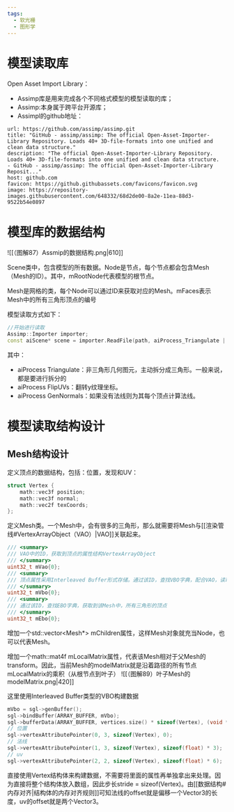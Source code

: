 ```yaml
---
tags:
  - 软光栅
  - 图形学
---
```


# 模型读取库

Open Asset Import Library：
- Assimp库是用来完成各个不同格式模型的模型读取的库；
- Assimp:本身属于跨平台开源库；
- Assimpl的github地址：
```cardlink
url: https://github.com/assimp/assimp.git
title: "GitHub - assimp/assimp: The official Open-Asset-Importer-Library Repository. Loads 40+ 3D-file-formats into one unified and clean data structure."
description: "The official Open-Asset-Importer-Library Repository. Loads 40+ 3D-file-formats into one unified and clean data structure.  - GitHub - assimp/assimp: The official Open-Asset-Importer-Library Reposit..."
host: github.com
favicon: https://github.githubassets.com/favicons/favicon.svg
image: https://repository-images.githubusercontent.com/648332/68d2de00-8a2e-11ea-88d3-9522b54e0897
```

# 模型库的数据结构

![[（图解87）Assmip的数据结构.png|610]]

Scene类中，包含模型的所有数据。Node是节点，每个节点都会包含Mesh（Mesh的ID）。其中，mRootNode代表模型的根节点。 

Mesh是网格的类，每个Node可以通过ID来获取对应的Mesh。mFaces表示Mesh中的所有三角形顶点的编号

模型读取方式如下：
```Cpp
//开始进行读取
Assimp::Importer importer;
const aiScene* scene = importer.ReadFile(path, aiProcess_Triangulate | aiProcess_FlipUVs | aiProcess_GenNormals);
```
其中：
- aiProcess Triangulate：非三角形几何图元，主动拆分成三角形。一般来说，都是要进行拆分的
- aiProcess FlipUVs：翻转y纹理坐标。
- aiProcess GenNormals：如果没有法线则为其每个顶点计算法线。

# 模型读取结构设计

## Mesh结构设计

定义顶点的数据结构，包括：位置，发现和UV：
```Cpp
struct Vertex {
    math::vec3f position;
    math::vec3f normal;
    math::vec2f texCoords;
};
```

定义Mesh类。一个Mesh中，会有很多的三角形，那么就需要将Mesh与[[渲染管线#VertexArrayObject（VAO）|VAO]]关联起来。
```Cpp
/// <summary>
/// VAO中的ID，获取到顶点的属性结构VertexArrayObject
/// </summary>
uint32_t mVao{0};
/// <summary>
/// 顶点属性采用Interleaved Buffer形式存储。通过该ID，查找VBO字典，配合VAO，读取顶点属性
/// </summary>
uint32_t mVbo{0};
/// <summary>
/// 通过该ID，查找EBO字典，获取到该Mesh中，所有三角形的顶点
/// </summary>
uint32_t mEbo{0};
```
增加一个std::vector<Mesh*> mChildren属性，这样Mesh对象就充当Node，也可以代表Mesh。

增加一个math::mat4f mLocalMatrix属性，代表该Mesh相对于父Mesh的transform。因此，当前Mesh的modelMatrix就是沿着路径的所有节点mLocalMatrix的乘积（从根节点到叶子）
![[（图解89）叶子Mesh的modelMatrix.png|420]]

这里使用Interleaved Buffer类型的VBO构建数据
```Cpp
mVbo = sgl->genBuffer();
sgl->bindBuffer(ARRAY_BUFFER, mVbo);
sgl->bufferData(ARRAY_BUFFER, vertices.size() * sizeof(Vertex), (void *)&vertices[0]);
// 位置
sgl->vertexAttributePointer(0, 3, sizeof(Vertex), 0);
// 法线
sgl->vertexAttributePointer(1, 3, sizeof(Vertex), sizeof(float) * 3);
// uv
sgl->vertexAttributePointer(2, 2, sizeof(Vertex), sizeof(float) * 6);
```

直接使用Vertex结构体来构建数据，不需要将里面的属性再单独拿出来处理。因为直接将整个结构体放入数组，因此步长stride = sizeof(Vertex)。由[[数据结构#内存对齐|结构体的内存对齐规则]]可知法线的offset就是偏移一个Vector3<float>的长度，uv的offset就是两个Vector3<float>。